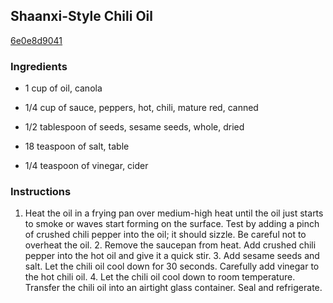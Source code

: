 ## Shaanxi-Style Chili Oil

[6e0e8d9041](http://tastykitchen.com/recipes/condiments/shaanxi-style-chili-oil/)

### Ingredients

 - 1 cup of oil, canola

 - 1/4 cup of sauce, peppers, hot, chili, mature red, canned

 - 1/2 tablespoon of seeds, sesame seeds, whole, dried

 - 18 teaspoon of salt, table

 - 1/4 teaspoon of vinegar, cider

### Instructions

1. Heat the oil in a frying pan over medium-high heat until the oil just starts to smoke or waves start forming on the surface. Test by adding a pinch of crushed chili pepper into the oil; it should sizzle. Be careful not to overheat the oil. 2. Remove the saucepan from heat. Add crushed chili pepper into the hot oil and give it a quick stir. 3. Add sesame seeds and salt. Let the chili oil cool down for 30 seconds. Carefully add vinegar to the hot chili oil. 4. Let the chili oil cool down to room temperature. Transfer the chili oil into an airtight glass container. Seal and refrigerate.